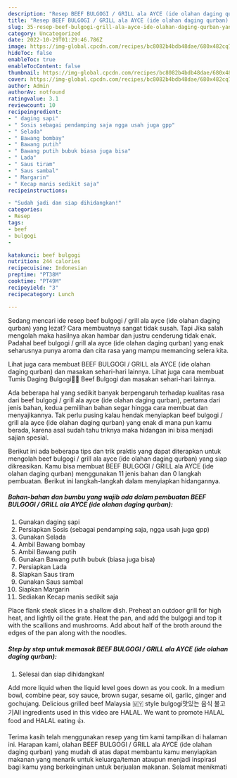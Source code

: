 ```yaml
---
description: "Resep BEEF BULGOGI / GRILL ala AYCE (ide olahan daging qurban) yang Lezat"
title: "Resep BEEF BULGOGI / GRILL ala AYCE (ide olahan daging qurban) yang Lezat"
slug: 35-resep-beef-bulgogi-grill-ala-ayce-ide-olahan-daging-qurban-yang-lezat
category: Uncategorized
date: 2022-10-29T01:29:46.786Z
image: https://img-global.cpcdn.com/recipes/bc8082b4bdb48dae/680x482cq70/beef-bulgogi-grill-ala-ayce-ide-olahan-daging-qurban-foto-resep-utama.jpg
hideToc: false
enableToc: true
enableTocContent: false
thumbnail: https://img-global.cpcdn.com/recipes/bc8082b4bdb48dae/680x482cq70/beef-bulgogi-grill-ala-ayce-ide-olahan-daging-qurban-foto-resep-utama.jpg
cover: https://img-global.cpcdn.com/recipes/bc8082b4bdb48dae/680x482cq70/beef-bulgogi-grill-ala-ayce-ide-olahan-daging-qurban-foto-resep-utama.jpg
author: Admin
authorAv: notfound
ratingvalue: 3.1
reviewcount: 10
recipeingredient:
- " daging sapi"
- " Sosis sebagai pendamping saja ngga usah juga gpp"
- " Selada"
- " Bawang bombay"
- " Bawang putih"
- " Bawang putih bubuk biasa juga bisa"
- " Lada"
- " Saus tiram"
- " Saus sambal"
- " Margarin"
- " Kecap manis sedikit saja"
recipeinstructions:

- "Sudah jadi dan siap dihidangkan!"
categories:
- Resep
tags:
- beef
- bulgogi
- 

katakunci: beef bulgogi  
nutrition: 244 calories
recipecuisine: Indonesian
preptime: "PT38M"
cooktime: "PT49M"
recipeyield: "3"
recipecategory: Lunch

---
```



Sedang mencari ide resep beef bulgogi / grill ala ayce (ide olahan daging qurban) yang lezat? Cara membuatnya sangat tidak susah. Tapi Jika salah mengolah maka hasilnya akan hambar dan justru cenderung tidak enak. Padahal beef bulgogi / grill ala ayce (ide olahan daging qurban) yang enak seharusnya punya aroma dan cita rasa yang mampu memancing selera kita.


Lihat juga cara membuat BEEF BULGOGI / GRILL ala AYCE (ide olahan daging qurban) dan masakan sehari-hari lainnya. Lihat juga cara membuat Tumis Daging Bulgogi🥩🍛 Beef Bulgogi dan masakan sehari-hari lainnya.

Ada beberapa hal yang sedikit banyak berpengaruh terhadap kualitas rasa dari beef bulgogi / grill ala ayce (ide olahan daging qurban), pertama dari jenis bahan, kedua pemilihan bahan segar hingga cara membuat dan menyajikannya. Tak perlu pusing kalau hendak menyiapkan beef bulgogi / grill ala ayce (ide olahan daging qurban) yang enak di mana pun kamu berada, karena asal sudah tahu triknya maka hidangan ini bisa menjadi sajian spesial.


Berikut ini ada beberapa tips dan trik praktis yang dapat diterapkan untuk mengolah beef bulgogi / grill ala ayce (ide olahan daging qurban) yang siap dikreasikan. Kamu bisa membuat BEEF BULGOGI / GRILL ala AYCE (ide olahan daging qurban) menggunakan 11 jenis bahan dan 0 langkah pembuatan. Berikut ini langkah-langkah dalam menyiapkan hidangannya.

<!--inarticleads1-->

##### Bahan-bahan dan bumbu yang wajib ada dalam pembuatan BEEF BULGOGI / GRILL ala AYCE (ide olahan daging qurban):

1. Gunakan  daging sapi
1. Persiapkan  Sosis (sebagai pendamping saja, ngga usah juga gpp)
1. Gunakan  Selada
1. Ambil  Bawang bombay
1. Ambil  Bawang putih
1. Gunakan  Bawang putih bubuk (biasa juga bisa)
1. Persiapkan  Lada
1. Siapkan  Saus tiram
1. Gunakan  Saus sambal
1. Siapkan  Margarin
1. Sediakan  Kecap manis sedikit saja


Place flank steak slices in a shallow dish. Preheat an outdoor grill for high heat, and lightly oil the grate. Heat the pan, and add the bulgogi and top it with the scallions and mushrooms. Add about half of the broth around the edges of the pan along with the noodles. 

<!--inarticleads2-->

##### Step by step untuk memasak BEEF BULGOGI / GRILL ala AYCE (ide olahan daging qurban):


1. Selesai dan siap dihidangkan!

Add more liquid when the liquid level goes down as you cook. In a medium bowl, combine pear, soy sauce, brown sugar, sesame oil, garlic, ginger and gochujang. Delicious grilled beef Malaysia 🇲🇾 style bulgogi맛있는 음식 불고기All ingredients used in this video are HALAL. We want to promote HALAL food and HALAL eating 👍. 

Terima kasih telah menggunakan resep yang tim kami tampilkan di halaman ini. Harapan kami, olahan BEEF BULGOGI / GRILL ala AYCE (ide olahan daging qurban) yang mudah di atas dapat membantu kamu menyiapkan makanan yang menarik untuk keluarga/teman ataupun menjadi inspirasi bagi kamu yang berkeinginan untuk berjualan makanan. Selamat menikmati

